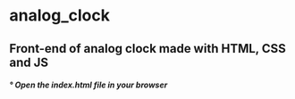 # analog_clock

<div> <h2> Front-end of analog clock made with HTML, CSS and JS </h2> </div>
<div> <h5> ° Open the index.html file in your browser </h5> </div>